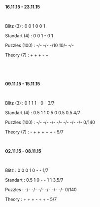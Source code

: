  

**16.11.15 - 23.11.15**

 

Blitz (3) : 0 0 1 0 0 1

Standart (4) : 0 0 1 - 0 1

Puzzles (100) : -/- -/- -/10 10/- -/-

Theory (7) : + + + - +

 

 

**09.11.15 - 15.11.15**

 

Blitz (3) : 0 1 1 1 - 0 - 3/7

Standart (4) : 0.5 1 1 0.5 0 0.5 0.5 4/7

Puzzles (100) : -/- -/- -/- -/- -/- -/- -/- 0/140

Theory (7) : - + + + + + - 5/7

 

**02.11.15 - 08.11.15**

 

Blitz : 0 0 0 1 0 - - 1/7

Standart : 0.5 1 0 - - 1 1 3.5/7

Puzzles : -/- -/- -/- -/- -/- -/- 0/140

Theory : + + + - + + - 5/7

 

 
